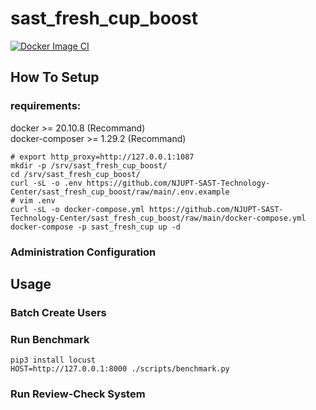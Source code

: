 # sast_fresh_cup_boost

[![Docker Image CI](https://github.com/NJUPT-SAST-Technology-Center/sast_fresh_cup_boost/actions/workflows/build.yml/badge.svg)](https://github.com/NJUPT-SAST-Technology-Center/sast_fresh_cup_boost/actions/workflows/build.yml)

## How To Setup

### requirements:

docker >= 20.10.8 (Recommand)\
docker-composer >= 1.29.2 (Recommand)

```shell
# export http_proxy=http://127.0.0.1:1087
mkdir -p /srv/sast_fresh_cup_boost/
cd /srv/sast_fresh_cup_boost/
curl -sL -o .env https://github.com/NJUPT-SAST-Technology-Center/sast_fresh_cup_boost/raw/main/.env.example
# vim .env
curl -sL -o docker-compose.yml https://github.com/NJUPT-SAST-Technology-Center/sast_fresh_cup_boost/raw/main/docker-compose.yml
docker-compose -p sast_fresh_cup up -d
```

### Administration Configuration

## Usage

### Batch Create Users

### Run Benchmark

```shell
pip3 install locust
HOST=http://127.0.0.1:8000 ./scripts/benchmark.py
```

### Run Review-Check System
